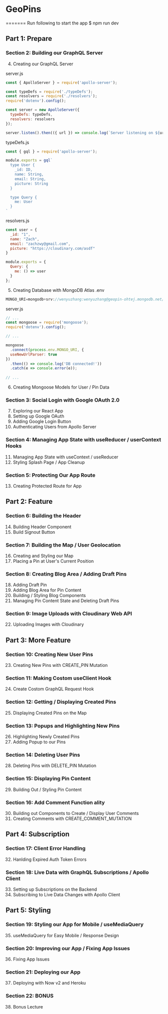 # GeoPins
=======
Run following to start the app
$ npm run dev

## Part 1: Prepare

### Section 2: Building our GraphQL Server

4. Creating our GraphQL Server

server.js
```javascript
const { ApolloServer } = require('apollo-server');

const typeDefs = require('./typeDefs');
const resolvers = require('./resolvers');
require('dotenv').config();

const server = new ApolloServer({
  typeDefs: typeDefs,
  resolvers: resolvers
});

server.listen().then(({ url }) => console.log(`Server listening on ${url}`));
```

typeDefs.js
```javascript
const { gql } = require('apollo-server');

module.exports = gql`
  type User {
    _id: ID,
    name: String,
    email: String,
    picture: String
  }

  type Query {
    me: User
  }
`
```

resolvers.js
```javascript
const user = {
  _id: "1",
  name: "Zach",
  email: "zachzwy@gmail.com",
  picture: "https://cloudinary.com/asdf"
}

module.exports = {
  Query: {
    me: () => user
  }
};
```

5. Creating Database with MongoDB Atlas
.env
```javascript
MONGO_URI=mongodb+srv://wenyuzhang:wenyuzhang@geopin-ohtej.mongodb.net/test?retryWrites=true&w=majority
```

server.js
```javascript
// ...
const mongoose = require('mongoose');
require('dotenv').config();

// ...

mongoose
  .connect(process.env.MONGO_URI, {
  useNewUrlParser: true
})
  .then(() => console.log('DB connected!'))
  .catch(e => console.error(e));
  
// ...
```

6. Creating Mongoose Models for User / Pin Data

### Section 3: Social Login with Google OAuth 2.0

7. Exploring our React App
8. Setting up Google OAuth
9. Adding Google Login Button
10. Authenticating Users from Apollo Server

### Section 4: Managing App State with useReducer / userContext Hooks

11. Managing App State with useContext / useReducer
12. Styling Splash Page / App Cleanup

### Section 5: Protecting Our App Route

13. Creating Protected Route for App

## Part 2: Feature

### Section 6: Building the Header

14. Building Header Component
15. Build Signout Button

### Section 7: Building the Map / User Geolocation

16. Creating and Styling our Map
17. Placing a Pin at User's Current Position

### Section 8: Creating Blog Area / Adding Draft Pins

18. Adding Draft Pin
19. Adding Blog Area for Pin Content
20. Building / Styling Blog Components
21. Managing Pin Content State and Deleting Draft Pins

### Section 9: Image Uploads with Cloudinary Web API

22. Uploading Images with Cloudinary

## Part 3: More Feature

### Section 10: Creating New User Pins

23. Creating New Pins with CREATE_PIN Mutation

### Section 11: Making Costom useClient Hook

24. Create Costom GraphQL Request Hook

### Section 12: Getting / Displaying Created Pins

25. Displaying Created Pins on the Map

### Section 13: Popups and Highlighting New Pins

26. Highlighting Newly Created Pins
27. Adding Popup to our Pins

### Section 14: Deleting User Pins

28. Deleting Pins with DELETE_PIN Mutation

### Section 15: Displaying Pin Content

29. Building Out / Styling Pin Content

### Section 16: Add Comment Function ality

30. Building out Components to Create / Display User Comments
31. Creating Comments with CREATE_COMMENT_MUTATION

## Part 4: Subscription

### Section 17: Client Error Handling

32. Hanlding Expired Auth Token Errors

### Section 18: Live Data with GraphQL Subscriptions / Apollo Client

33. Setting up Subscriptions on the Backend
34. Subscribing to Live Data Changes with Apollo Client

## Part 5: Styling

### Section 19: Styling our App for Mobile / useMediaQuery

35. useMediaQuery for Easy Mobile / Response Design

### Section 20: Improving our App / Fixing App Issues

36. Fixing App Issues

### Section 21: Deploying our App

37. Deploying with Now v2 and Heroku

### Section 22: BONUS

38. Bonus Lecture